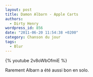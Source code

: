 ```yaml
---
layout: post
title: Damon Albarn - Apple Carts
authors:
  - Dirty Henry
wordpress_id: 856
date: "2011-06-20 11:54:38 +0200"
category: Chanson du jour
tags:
  - Blur
---
```


{% youtube 2v8oWbOfmiE %}

Rarement Albarn a été aussi bon en solo.
